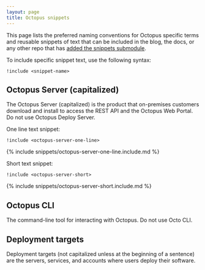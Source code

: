 ```yaml
---
layout: page
title: Octopus snippets
---
```


This page lists the preferred naming conventions for Octopus specific terms and reusable snippets of text that can be included in the blog, the docs, or any other repo that has [added the snippets submodule](snippets-submodule.md).

To include specific snippet text, use the following syntax:

```
!include <snippet-name>
```

## Octopus Server (capitalized)
    
The Octopus Server (capitalized) is the product that on-premises customers download and install to access the REST API and the Octopus Web Portal. Do not use Octopus Deploy Server.

One line text snippet:

`!include <octopus-server-one-line>`

{% include snippets/octopus-server-one-line.include.md %}

Short text snippet:

`!include <octopus-server-short>`

{% include snippets/octopus-server-short.include.md %}
    
## Octopus CLI

The command-line tool for interacting with Octopus. Do not use Octo CLI.

## Deployment targets 

 Deployment targets (not capitalized unless at the beginning of a sentence) are the servers, services, and accounts where users deploy their software.

